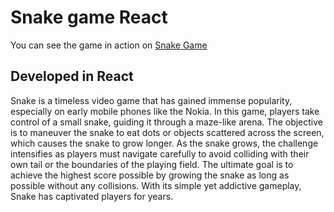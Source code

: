# Snake game React
You can see the game in action on [Snake Game](https://apps.rpmdev.com.br/snakegame/)
## Developed in React

Snake is a timeless video game that has gained immense popularity, especially on early mobile phones like the Nokia. In this game, players take control of a small snake, guiding it through a maze-like arena. The objective is to maneuver the snake to eat dots or objects scattered across the screen, which causes the snake to grow longer. As the snake grows, the challenge intensifies as players must navigate carefully to avoid colliding with their own tail or the boundaries of the playing field. The ultimate goal is to achieve the highest score possible by growing the snake as long as possible without any collisions. With its simple yet addictive gameplay, Snake has captivated players for years.
